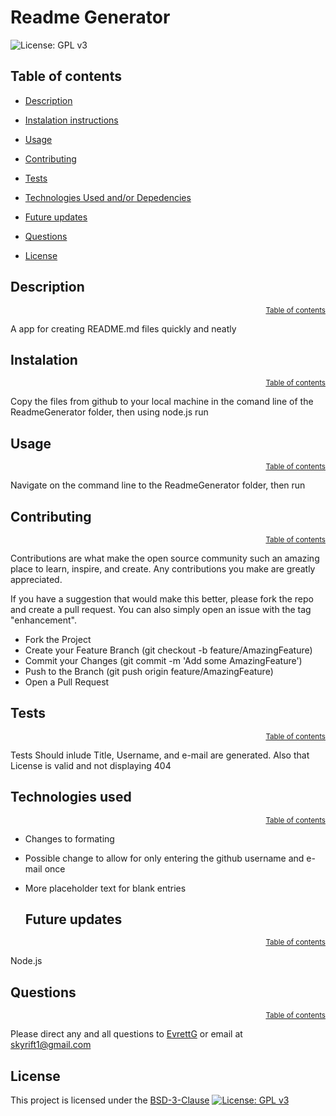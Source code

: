 # Readme Generator
  
  ![License: GPL v3](https://img.shields.io/badge/License-BSD_3_Clause-blue.svg)

  ## Table of contents
  - [Description](#description)
  - [Instalation instructions](#instalation-instructions)
  - [Usage](#usage)
  - [Contributing](#contributing)
  - [Tests](#tests)
  - [Technologies Used and/or Depedencies](#technologies-used-and/or-depedencies)
  - [Future updates](#future-updates)
  - [Questions](#questions)
  
  - [License](#license)


  ## Description
  <div style="text-align: right;"><sup><a href="#table-of-contents">Table of contents</a></sup> </div>

  A app for creating README.md files quickly and neatly

  ## Instalation  
  <div style="text-align: right;"><sup><a href="#table-of-contents">Table of contents</a></sup> </div>

  Copy the files from github to your local machine in the comand line of the ReadmeGenerator folder, then using node.js run
  
  
  ## Usage
  <div style="text-align: right;"><sup><a href="#table-of-contents">Table of contents</a></sup> </div>

  Navigate on the command line to the ReadmeGenerator folder, then run
  

  ## Contributing
  <div style="text-align: right;"><sup><a href="#table-of-contents">Table of contents</a></sup> </div>

  Contributions are what make the open source community such an amazing place to learn, inspire, and create. Any contributions you make are greatly appreciated.

  If you have a suggestion that would make this better, please fork the repo and create a pull request. You can also simply open an issue with the tag "enhancement".
    
  - Fork the Project
  - Create your Feature Branch (git checkout -b feature/AmazingFeature)
  - Commit your Changes (git commit -m 'Add some AmazingFeature')
  - Push to the Branch (git push origin feature/AmazingFeature)
  - Open a Pull Request


  ## Tests
  <div style="text-align: right;"><sup><a href="#table-of-contents">Table of contents</a></sup> </div>

  Tests Should inlude Title, Username, and e-mail are generated. Also that License is valid and not displaying 404


  ## Technologies used
<div style="text-align: right;"><sup><a href="#table-of-contents">Table of contents</a></sup> </div>

- Changes to formating
- Possible change to allow for only entering the github username and e-mail once
- More placeholder text for blank entries


  ## Future updates
<div style="text-align: right;"><sup><a href="#table-of-contents">Table of contents</a></sup> </div>

Node.js


  ## Questions
  <div style="text-align: right;"><sup><a href="#table-of-contents">Table of contents</a></sup> </div>

  Please direct any and all questions to [EvrettG](https://github.com/EvrettG) or email at  [skyrift1@gmail.com](skyrift1@gmail.com)

  ## License

This project is licensed under the [BSD-3-Clause](https://opensource.org/licenses/BSD-3-Clause) [![License: GPL v3](https://img.shields.io/badge/License-BSD_3_Clause-blue.svg)](https://opensource.org/licenses/BSD-3-Clause)